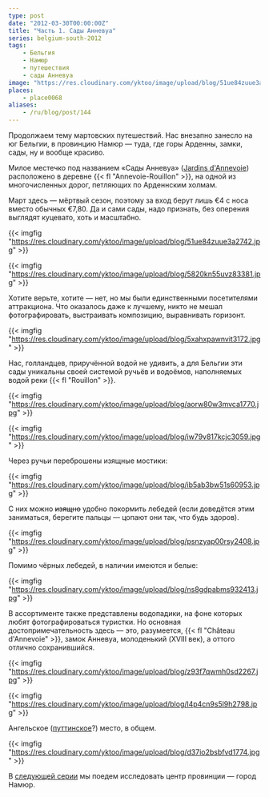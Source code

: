 ```yaml
---
type: post
date: "2012-03-30T00:00:00Z"
title: "Часть 1. Сады Анневуа"
series: belgium-south-2012
tags:
    - Бельгия
    - Намюр
    - путешествия
    - сады Анневуа
image: "https://res.cloudinary.com/yktoo/image/upload/blog/51ue84zuue3a2742.jpg"
places:
    - place0068
aliases:
    - /ru/blog/post/144
---
```


Продолжаем тему мартовских путешествий. Нас внезапно занесло на юг Бельгии, в провинцию Намюр — туда, где горы Арденны, замки, сады, ну и вообще красиво.

Милое местечко под названием «Сады Анневуа» ([Jardins d'Annevoie](http://www.jardins.dannevoie.be/)) расположено в деревне {{< fl "Annevoie-Rouillon" >}}, на одной из многочисленных дорог, петляющих по Арденнским холмам.

Март здесь — мёртвый сезон, поэтому за вход берут лишь €4 с носа вместо обычных €7,80. Да и сами сады, надо признать, без оперения выглядят куцевато, хоть и масштабно.

{{< imgfig "https://res.cloudinary.com/yktoo/image/upload/blog/51ue84zuue3a2742.jpg" >}}

<!--more-->

{{< imgfig "https://res.cloudinary.com/yktoo/image/upload/blog/5820kn55uvz83381.jpg" >}}

Хотите верьте, хотите — нет, но мы были единственными посетителями аттракциона. Что оказалось даже к лучшему, никто не мешал фотографировать, выстраивать композицию, выравнивать горизонт.

{{< imgfig "https://res.cloudinary.com/yktoo/image/upload/blog/5xahxpawnvit3172.jpg" >}}

Нас, голландцев, приручённой водой не удивить, а для Бельгии эти сады уникальны своей системой ручьёв и водоёмов, наполняемых водой реки {{< fl "Rouillon" >}}.

{{< imgfig "https://res.cloudinary.com/yktoo/image/upload/blog/aorw80w3mvca1770.jpg" >}}

{{< imgfig "https://res.cloudinary.com/yktoo/image/upload/blog/iw79v817kcjc3059.jpg" >}}

Через ручьи переброшены изящные мостики:

{{< imgfig "https://res.cloudinary.com/yktoo/image/upload/blog/ib5ab3bw51s60953.jpg" >}}

С них можно ~~изящно~~ удобно покормить лебедей (если доведётся этим заниматься, берегите пальцы — цопают они так, что будь здоров).

{{< imgfig "https://res.cloudinary.com/yktoo/image/upload/blog/psnzyap00rsy2408.jpg" >}}

Помимо чёрных лебедей, в наличии имеются и белые:

{{< imgfig "https://res.cloudinary.com/yktoo/image/upload/blog/ns8gdpabms932413.jpg" >}}

В ассортименте также представлены водопадики, на фоне которых любят фотографироваться туристки. Но основная достопримечательность здесь — это, разумеется, {{< fl "Château d'Annevoie" >}}, замок Анневуа, молоденький (XVIII век), а оттого отлично сохранившийся.

{{< imgfig "https://res.cloudinary.com/yktoo/image/upload/blog/z93f7qwmh0sd2267.jpg" >}}

{{< imgfig "https://res.cloudinary.com/yktoo/image/upload/blog/l4p4cn9s5l9h2798.jpg" >}}

Ангельское ([путтинское](http://slovari.yandex.ru/~%D0%BA%D0%BD%D0%B8%D0%B3%D0%B8/%D0%91%D0%A1%D0%AD/%D0%9F%D1%83%D1%82%D1%82%D0%B8/)?) место, в общем.

{{< imgfig "https://res.cloudinary.com/yktoo/image/upload/blog/d37io2bsbfvd1774.jpg" >}}

В [следующей серии](0145) мы поедем исследовать центр провинции — город Намюр.
